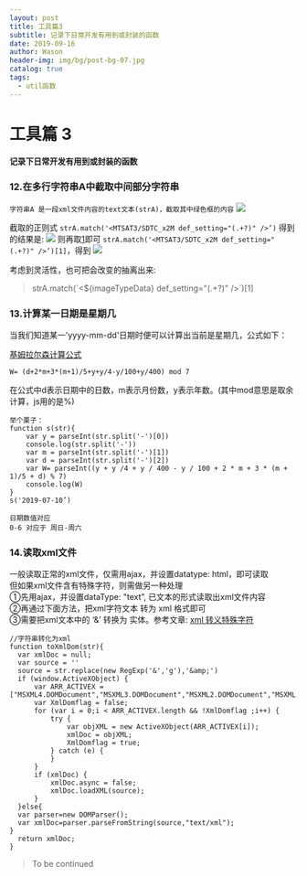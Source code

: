 ```yaml
---
layout: post
title: 工具篇3
subtitle: 记录下日常开发有用到或封装的函数
date: 2019-09-16
author: Wason
header-img: img/bg/post-bg-07.jpg
catalog: true
tags:
  - util函数
---
```


# 工具篇 3 #  
**记录下日常开发有用到或封装的函数**

### 12.在多行字符串A中截取中间部分字符串
`字符串A 是一段xml文件内容的text文本(strA)，截取其中绿色框的内容`
![](http://wason419.github.io/img/20190916/201909161201.png)

截取的正则式 `strA.match('<MTSAT3/SDTC_x2M def_setting="(.+?)" />’)`
得到的结果是:
![](http://wason419.github.io/img/20190916/201909161202.png)
则再取[1]即可 `strA.match('<MTSAT3/SDTC_x2M def_setting="(.+?)" />’)[1]`，得到
![](http://wason419.github.io/img/20190916/201909161203.png)

考虑到灵活性，也可把会改变的抽离出来:

>strA.match(\`<${imageTypeData} def_setting="(.+?)" />\`)\[1\]
### 13.计算某一日期是星期几
当我们知道某一'yyyy-mm-dd'日期时便可以计算出当前是星期几，公式如下：

[基姆拉尔森计算公式][1]
```
W= (d+2*m+3*(m+1)/5+y+y/4-y/100+y/400) mod 7
```
在公式中d表示日期中的日数，m表示月份数，y表示年数。(其中mod意思是取余计算，js用的是%)
```
举个栗子：
function s(str){
    var y = parseInt(str.split('-')[0])
    console.log(str.split('-'))
    var m = parseInt(str.split('-')[1])
    var d = parseInt(str.split('-')[2])
    var W= parseInt((y + y /4 + y / 400 - y / 100 + 2 * m + 3 * (m + 1)/5 + d) % 7)
    console.log(W)
}
s('2019-07-10’)

日期数值对应
0-6 对应于 周日-周六
```

### 14.读取xml文件
一般读取正常的xml文件，仅需用ajax，并设置datatype: html，即可读取  
但如果xml文件含有特殊字符，则需做另一种处理  
①先用ajax，并设置dataType: "text”, 已文本的形式读取出xml文件内容  
②再通过下面方法，把xml字符文本 转为 xml 格式即可  
③需要把xml文本中的 ‘&’ 转换为 实体。参考文章: [xml 转义特殊字符][2]
```
//字符串转化为xml
function toXmlDom(str){
  var xmlDoc = null;
  var source = ''
  source = str.replace(new RegExp('&','g'),'&amp;')
  if (window.ActiveXObject) {
      var ARR_ACTIVEX = ["MSXML4.DOMDocument","MSXML3.DOMDocument","MSXML2.DOMDocument","MSXML.DOMDocument","Microsoft.XmlDom"];
      var XmlDomflag = false;
      for (var i = 0;i < ARR_ACTIVEX.length && !XmlDomflag ;i++) {
          try {
              var objXML = new ActiveXObject(ARR_ACTIVEX[i]);
              xmlDoc = objXML;
              XmlDomflag = true;
          } catch (e) {
          }
      }
      if (xmlDoc) {  
          xmlDoc.async = false;
          xmlDoc.loadXML(source);
      }
  }else{
  var parser=new DOMParser();
  var xmlDoc=parser.parseFromString(source,"text/xml");
}
  return xmlDoc;
}
```

>To be continued

[1]: https://baike.baidu.com/item/%E5%9F%BA%E5%A7%86%E6%8B%89%E5%B0%94%E6%A3%AE%E8%AE%A1%E7%AE%97%E5%85%AC%E5%BC%8F/713396?fr=aladdin
[2]: https://www.cnblogs.com/catgatp/p/6403326.html

